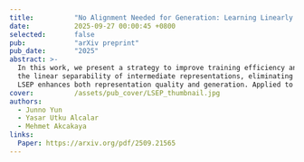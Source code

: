 ```yaml
---
title:          "No Alignment Needed for Generation: Learning Linearly Separable Representations in Diffusion Models"
date:           2025-09-27 00:00:45 +0800
selected:       false
pub:            "arXiv preprint"
pub_date:       "2025"
abstract: >-
  In this work, we present a strategy to improve training efficiency and feature quality in large-scale diffusion models. Our method, <strong>LSEP</strong> (Linear SEParability), regularizes training by promoting
  the linear separability of intermediate representations, eliminating the need for external pretrained encoders or alignment-based approaches. By incorporating linear probing directly into the learning process,
  LSEP enhances both representation quality and generation. Applied to flow-based transformer architectures such as SiTs, LSEP achieves improved efficiency and generation quality, reaching an FID of 1.46 on the 256 × 256 ImageNet dataset.
cover:          /assets/pub_cover/LSEP_thumbnail.jpg
authors:
  - Junno Yun
  - Yasar Utku Alcalar
  - Mehmet Akcakaya
links:
  Paper: https://arxiv.org/pdf/2509.21565
---
```

